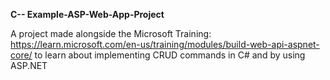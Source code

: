 **C-- Example-ASP-Web-App-Project**

A project made alongside the Microsoft Training: https://learn.microsoft.com/en-us/training/modules/build-web-api-aspnet-core/
to learn about implementing CRUD commands in C# and by using ASP.NET
